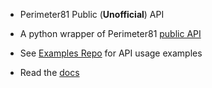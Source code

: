  - Perimeter81 Public (**Unofficial**) API

 - A python wrapper of Perimeter81 [public API](https://support.perimeter81.com/docs/api-getting-started)

 - See [Examples Repo](https://github.com/vladbekker-p81/perimeter81-api-examples) for API usage examples
 - Read the [docs](https://vladbekker-p81.github.io/perimeter81-api/api.html)


